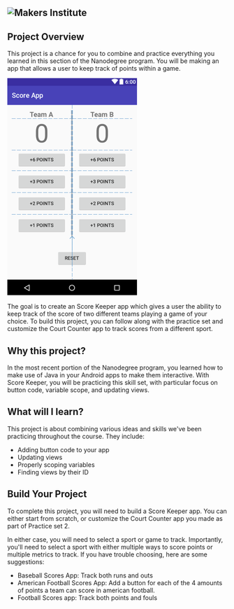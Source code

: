 ![Makers Institute](../images/logo-makersinstitute.png)
-

## Project Overview
This project is a chance for you to combine and practice everything you learned in this section of the Nanodegree program. You will be making an app that allows a user to keep track of points within a game.

![Score App](../images/w4d3%20-%201.png)

The goal is to create an Score Keeper app which gives a user the ability to keep track of the score of two different teams playing a game of your choice. To build this project, you can follow along with the practice set and customize the Court Counter app to track scores from a different sport.


## Why this project?
In the most recent portion of the Nanodegree program, you learned how to make use of Java in your Android apps to make them interactive. With Score Keeper, you will be practicing this skill set, with particular focus on button code, variable scope, and updating views.


## What will I learn?
This project is about combining various ideas and skills we've been practicing throughout the course. They include:

- Adding button code to your app
- Updating views
- Properly scoping variables
- Finding views by their ID


## Build Your Project
To complete this project, you will need to build a Score Keeper app. You can either start from scratch, or customize the Court Counter app you made as part of Practice set 2.

In either case, you will need to select a sport or game to track. Importantly, you'll need to select a sport with either multiple ways to score points or multiple metrics to track. If you have trouble choosing, here are some suggestions:

- Baseball Scores App: Track both runs and outs
- American Football Scores App: Add a button for each of the 4 amounts of points a team can score in american football.
- Football Scores app: Track both points and fouls
